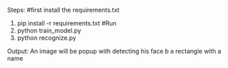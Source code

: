Steps:
#first install the requirements.txt
1) pip install -r requirements.txt
#Run
2) python train_model.py
3) python recognize.py

Output: An image will be popup with detecting his face b a rectangle with a name 
